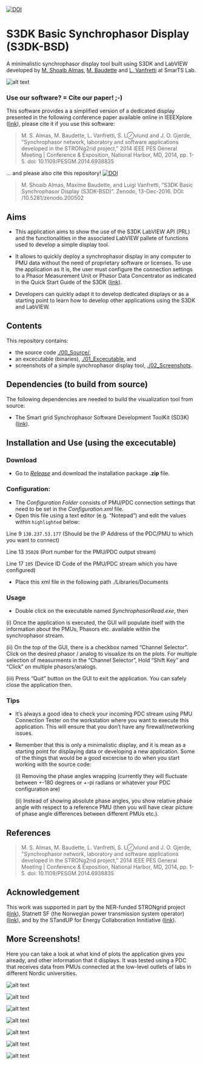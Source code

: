 [![DOI](https://zenodo.org/badge/76337679.svg)](https://zenodo.org/badge/latestdoi/76337679)

# S3DK Basic Synchrophasor Display (S3DK-BSD)
A minimalistic synchrophasor display tool built using S3DK and LabVIEW developed by [M. Shoaib Almas](https://github.com/msalmas), [M. Baudette](https://github.com/MaximeBaudette) and [L. Vanfretti](https://github.com/lvanfretti) at SmarTS Lab.

![alt text](https://github.com/SmarTS-Lab-Parapluie/S3DK-SynchrophasorDisplay/blob/master/02_ScreenShots/Freq.PNG "Graph showing the frequencies plotted using the S3DK-BSD Tool")

### Use our software? = Cite our paper! ;-)
This software provides a a simplified version of a dedicated display presented in the following conference paper available online in IEEEXplore ([link](http://ieeexplore.ieee.org/document/6938835/)), please cite it if you use this software:

> M. S. Almas, M. Baudette, L. Vanfretti, S. L⊘vlund and J. O. Gjerde, "Synchrophasor network, laboratory and software applications developed in the STRONg2rid project," 2014 IEEE PES General Meeting | Conference & Exposition, National Harbor, MD, 2014, pp. 1-5. doi: 10.1109/PESGM.2014.6938835

... and please also cite this repository! [![DOI](https://zenodo.org/badge/DOI/10.5281/zenodo.200502.svg)](https://doi.org/10.5281/zenodo.200502)

> M. Shoaib Almas, Maxime Baudette, and Luigi Vanfretti, “S3DK Basic Synchrophasor Display (S3DK-BSD)”. Zenodo, 13-Dec-2016. DOI: /10.5281/zenodo.200502

## Aims
- This application aims to show the use of the S3DK LabVIEW API (PRL) and the functionalities in the associated LabVIEW pallete of functions used to develop a simple display tool.

- It allows to quickly deploy a synchrophasor display in any computer to PMU data without the need of proprietary software or licenses. To use the application as it is, the user must configure the connection settings to a Phasor Measurement Unit or Phasor Data Concentrator as indicated in the Quick Start Guide of the S3DK ([link](https://github.com/SmarTS-Lab-Parapluie/S3DK)).

- Developers can quickly adapt it to develop dedicated displays or as a starting point to learn how to develop other applications using the S3DK and LabVIEW.

## Contents
This repository contains: 
- the source code [./00_Source/](https://github.com/SmarTS-Lab-Parapluie/S3DK-SynchrophasorDisplay/tree/master/00_Source), 
- an excecutable (binaries), [./01_Excecutable](https://github.com/SmarTS-Lab-Parapluie/S3DK-SynchrophasorDisplay/tree/master/01_Executable), and 
- screenshots of a simple synchrophasor display tool, [./02_Screenshots](https://github.com/SmarTS-Lab-Parapluie/S3DK-SynchrophasorDisplay/tree/master/02_ScreenShots).

## Dependencies (to build from source)
The following dependencies are needed to build the visualization tool from source:
- The Smart grid Synchrophasor Software Development ToolKit (SD3K) ([link](https://github.com/SmarTS-Lab-Parapluie/S3DK)).

## Installation and Use (using the excecutable)
### Download
- Go to [*Release*](https://github.com/SmarTS-Lab-Parapluie/S3DK-SynchrophasorDisplay/releases) and download the installation package **.zip** file. 
### Configuration:
- The *Configuration Folder*  consists of PMU/PDC connection settings that need to be set in the *Configuration.xml* file.
- Open this file using a text editor (e.g. “Notepad”) and edit the values within `highlighted` below:
 
 Line 9    `130.237.53.177`     (Should be the IP Address of the PDC/PMU to which you want to connect)

 Line 13   `35028`              (Port number for the PMU/PDC output stream)

 Line 17   `105`                (Device ID Code of the PMU/PDC stream which you have configured)
 
- Place this xml file in the following path ./Libraries/Documents
 
### Usage
- Double click on the  executable named *SynchrophasorRead.exe*, then 
 
 (i) Once the application is executed, the GUI will populate itself with the information about the PMUs, Phasors etc. available within the synchrophasor stream.
 
 (ii) On the top of the GUI, there is a checkbox named “Channel Selector”. Click on the desired phasor / analog to visualize its on the plots. For multiple selection of measurments in the “Channel Selector”, Hold “Shift Key” and “Click” on multiple phasors/analogs.
 
 (iii) Press “Quit” button on the GUI to exit the application. You can safely close the application then.

### Tips
- It’s always a good idea to check your incoming PDC stream using PMU Connection Tester on the workstation where you want to execute this application. This will ensure that you don’t have any firewall/networking issues. 
 
- Remember that this is only a minimalistic display, and it is mean as a starting point for displaying data or developing a new application. Some of the things that would be a good excercise to do when you start working with the source code:

    (i) Removing the phase angles wrapping (currently they will fluctuate between +-180 degrees or +-pi radians or whatever your PDC configuration are)

    (ii) Instead of showing absolute phase angles, you show relative phase angle with respect to a reference PMU (then you will have clear picture of phase angle differences between different PMUs etc.). 


## References
> M. S. Almas, M. Baudette, L. Vanfretti, S. L⊘vlund and J. O. Gjerde, "Synchrophasor network, laboratory and software applications developed in the STRONg2rid project," 2014 IEEE PES General Meeting | Conference & Exposition, National Harbor, MD, 2014, pp. 1-5. doi: 10.1109/PESGM.2014.6938835

## Acknowledgement
This work was supported in part by the NER-funded STRONgrid project ([link](http://www.nordicenergy.org/project/smart-transmission-grid-operation-and-control/)), Statnett SF (the Norwegian power transmission system operator) ([link](http://www.statnett.no/en/Sustainability/Research-and-Development-/)), and by the STandUP for Energy Collaboration Innitiative ([link](http://www.standupforenergy.se/en/)). 

## More Screenshots!
Here you can take a look at what kind of plots the application gives you already, and other information that it displays. It was tested using a PDC that receives data from PMUs connected at the low-level outlets of labs in different Nordic universities.

![alt text]( https://github.com/SmarTS-Lab-Parapluie/S3DK-SynchrophasorDisplay/blob/master/02_ScreenShots/GUI.PNG "Graphical User Interface")

![alt text]( https://github.com/SmarTS-Lab-Parapluie/S3DK-SynchrophasorDisplay/blob/master/02_ScreenShots/ChannelSelector.PNG "Channel Selector")

![alt text]( https://github.com/SmarTS-Lab-Parapluie/S3DK-SynchrophasorDisplay/blob/master/02_ScreenShots/Names.PNG "PMU Names")

![alt text]( https://github.com/SmarTS-Lab-Parapluie/S3DK-SynchrophasorDisplay/blob/master/02_ScreenShots/PhasorData_Textual.PNG "Phasor Data Alpha-Numeric View")

![alt text]( https://github.com/SmarTS-Lab-Parapluie/S3DK-SynchrophasorDisplay/blob/master/02_ScreenShots/Mag.PNG "Voltage Magnitude")

![alt text]( https://github.com/SmarTS-Lab-Parapluie/S3DK-SynchrophasorDisplay/blob/master/02_ScreenShots/PhaseAngle.PNG "Voltage Phase")

![alt text]( https://github.com/SmarTS-Lab-Parapluie/S3DK-SynchrophasorDisplay/blob/master/02_ScreenShots/Freq.PNG "Frequency")
